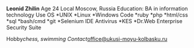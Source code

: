 **Leonid Zhilin**
Age 24
Local Moscow, Russia
Education: BA in information technology
Use 
  OS
  *UNIX
  *Linux
  *Windows
  Code
  *ruby
  *php
  *html/css
  *sql
  *bash/cmd 
  *git
  *Selenium IDE
  Antivirus
  *KES
  *Dr.Web Enterprise Security Suite
 
Hobby*chess, swimming
Contact*office@ukusi-moyu-kolbasku.ru
